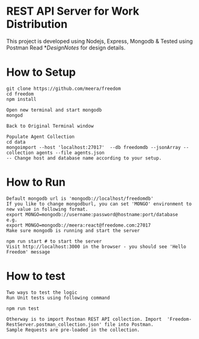 # REST API Server for Work Distribution

This project is developed using Nodejs, Express, Mongodb & Tested using Postman
Read **DesignNotes* for design details.


# How to Setup
```
git clone https://github.com/meera/freedom
cd freedom
npm install 

Open new terminal and start mongodb
mongod

Back to Original Terminal window

Populate Agent Collection
cd data
mongoimport --host 'localhost:27017'  --db freedomdb --jsonArray --collection agents --file agents.json
-- Change host and database name according to your setup.
```
# How to Run
```
Default mongodb url is 'mongodb://localhost/freedomdb'
If you like to change mongodburl, you can set 'MONGO' environment to new value in following format.
export MONGO=mongodb://username:password@hostname:port/database
e.g.
export MONGO=mongodb://meera:react@freedome.com:27017
Make sure mongodb is running and start the server

npm run start # to start the server
Visit http://localhost:3000 in the browser - you should see 'Hello Freedom' message

```
# How to test
```
Two ways to test the logic
Run Unit tests using following command

npm run test

Otherway is to import Postman REST API collection. Import  'Freedom-RestServer.postman_collection.json' file into Postman.
Sample Requests are pre-loaded in the collection.

```




